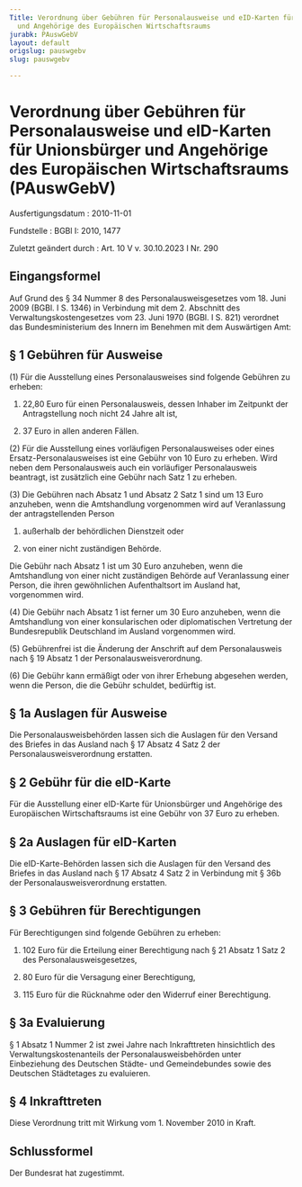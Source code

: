 ```yaml
---
Title: Verordnung über Gebühren für Personalausweise und eID-Karten für Unionsbürger
  und Angehörige des Europäischen Wirtschaftsraums
jurabk: PAuswGebV
layout: default
origslug: pauswgebv
slug: pauswgebv

---
```


# Verordnung über Gebühren für Personalausweise und eID-Karten für Unionsbürger und Angehörige des Europäischen Wirtschaftsraums (PAuswGebV)

Ausfertigungsdatum
:   2010-11-01

Fundstelle
:   BGBl I: 2010, 1477

Zuletzt geändert durch
:   Art. 10 V v. 30.10.2023 I Nr. 290


## Eingangsformel

Auf Grund des § 34 Nummer 8 des Personalausweisgesetzes vom 18. Juni 2009 (BGBl. I S. 1346) in Verbindung mit dem 2. Abschnitt des Verwaltungskostengesetzes vom 23. Juni 1970 (BGBl. I S. 821) verordnet das Bundesministerium des Innern im Benehmen mit dem Auswärtigen Amt:


## § 1 Gebühren für Ausweise

(1) Für die Ausstellung eines Personalausweises sind folgende Gebühren zu erheben:

1.  22,80 Euro für einen Personalausweis, dessen Inhaber im Zeitpunkt der Antragstellung noch nicht 24 Jahre alt ist,


2.  37 Euro in allen anderen Fällen.




(2) Für die Ausstellung eines vorläufigen Personalausweises oder eines Ersatz-Personalausweises ist eine Gebühr von 10 Euro zu erheben. Wird neben dem Personalausweis auch ein vorläufiger Personalausweis beantragt, ist zusätzlich eine Gebühr nach Satz 1 zu erheben.

(3) Die Gebühren nach Absatz 1 und Absatz 2 Satz 1 sind um 13 Euro anzuheben, wenn die Amtshandlung vorgenommen wird auf Veranlassung der antragstellenden Person

1.  außerhalb der behördlichen Dienstzeit oder


2.  von einer nicht zuständigen Behörde.



Die Gebühr nach Absatz 1 ist um 30 Euro anzuheben, wenn die Amtshandlung von einer nicht zuständigen Behörde auf Veranlassung einer Person, die ihren gewöhnlichen Aufenthaltsort im Ausland hat, vorgenommen wird.

(4) Die Gebühr nach Absatz 1 ist ferner um 30 Euro anzuheben, wenn die Amtshandlung von einer konsularischen oder diplomatischen Vertretung der Bundesrepublik Deutschland im Ausland vorgenommen wird.

(5) Gebührenfrei ist die Änderung der Anschrift auf dem Personalausweis nach § 19 Absatz 1 der Personalausweisverordnung.

(6) Die Gebühr kann ermäßigt oder von ihrer Erhebung abgesehen werden, wenn die Person, die die Gebühr schuldet, bedürftig ist.


## § 1a Auslagen für Ausweise

Die Personalausweisbehörden lassen sich die Auslagen für den Versand des Briefes in das Ausland nach § 17 Absatz 4 Satz 2 der Personalausweisverordnung erstatten.


## § 2 Gebühr für die eID-Karte

Für die Ausstellung einer eID-Karte für Unionsbürger und Angehörige des Europäischen Wirtschaftsraums ist eine Gebühr von 37 Euro zu erheben.


## § 2a Auslagen für eID-Karten

Die eID-Karte-Behörden lassen sich die Auslagen für den Versand des Briefes in das Ausland nach § 17 Absatz 4 Satz 2 in Verbindung mit § 36b der Personalausweisverordnung erstatten.


## § 3 Gebühren für Berechtigungen

Für Berechtigungen sind folgende Gebühren zu erheben:

1.  102 Euro für die Erteilung einer Berechtigung nach § 21 Absatz 1 Satz 2 des Personalausweisgesetzes,


2.  80 Euro für die Versagung einer Berechtigung,


3.  115 Euro für die Rücknahme oder den Widerruf einer Berechtigung.





## § 3a Evaluierung

§ 1 Absatz 1 Nummer 2 ist zwei Jahre nach Inkrafttreten hinsichtlich des Verwaltungskostenanteils der Personalausweisbehörden unter Einbeziehung des Deutschen Städte- und Gemeindebundes sowie des Deutschen Städtetages zu evaluieren.


## § 4 Inkrafttreten

Diese Verordnung tritt mit Wirkung vom 1. November 2010 in Kraft.


## Schlussformel

Der Bundesrat hat zugestimmt.

